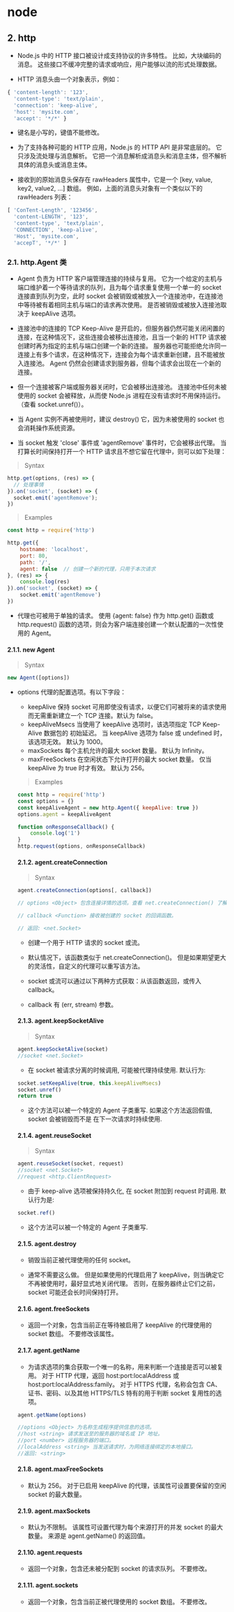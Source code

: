 # node

## 2. http

- Node.js 中的 HTTP 接口被设计成支持协议的许多特性。 比如，大块编码的消息。 这些接口不缓冲完整的请求或响应，用户能够以流的形式处理数据。

- HTTP 消息头由一个对象表示，例如：

```js
{ 'content-length': '123',
  'content-type': 'text/plain',
  'connection': 'keep-alive',
  'host': 'mysite.com',
  'accept': '*/*' }
```
- 键名是小写的，键值不能修改。

- 为了支持各种可能的 HTTP 应用，Node.js 的 HTTP API 是非常底层的。 它只涉及流处理与消息解析。 它把一个消息解析成消息头和消息主体，但不解析具体的消息头或消息主体。

- 接收到的原始消息头保存在 rawHeaders 属性中，它是一个 [key, value, key2, value2, ...] 数组。 例如，上面的消息头对象有一个类似以下的 rawHeaders 列表：

```js
[ 'ConTent-Length', '123456',
  'content-LENGTH', '123',
  'content-type', 'text/plain',
  'CONNECTION', 'keep-alive',
  'Host', 'mysite.com',
  'accepT', '*/*' ]
```

### 2.1. http.Agent 类

- Agent 负责为 HTTP 客户端管理连接的持续与复用。 它为一个给定的主机与端口维护着一个等待请求的队列，且为每个请求重复使用一个单一的 socket 连接直到队列为空，此时 socket 会被销毁或被放入一个连接池中，在连接池中等待被有着相同主机与端口的请求再次使用。 是否被销毁或被放入连接池取决于 keepAlive 选项。
  
- 连接池中的连接的 TCP Keep-Alive 是开启的，但服务器仍然可能关闭闲置的连接，在这种情况下，这些连接会被移出连接池，且当一个新的 HTTP 请求被创建时再为指定的主机与端口创建一个新的连接。 服务器也可能拒绝允许同一连接上有多个请求，在这种情况下，连接会为每个请求重新创建，且不能被放入连接池。 Agent 仍然会创建请求到服务器，但每个请求会出现在一个新的连接。
  
- 但一个连接被客户端或服务器关闭时，它会被移出连接池。 连接池中任何未被使用的 socket 会被释放，从而使 Node.js 进程在没有请求时不用保持运行。 （查看 socket.unref()）。
  
- 当 Agent 实例不再被使用时，建议 destroy() 它，因为未被使用的 socket 也会消耗操作系统资源。
  
- 当 socket 触发 'close' 事件或 'agentRemove' 事件时，它会被移出代理。 当打算长时间保持打开一个 HTTP 请求且不想它留在代理中，则可以如下处理：

> Syntax

```js
http.get(options, (res) => {
  // 处理事情
}).on('socket', (socket) => {
  socket.emit('agentRemove');
})
```

> Examples

```js
const http = require('http')

http.get({
    hostname: 'localhost',
    port: 80,
    path: '/',
    agent: false  // 创建一个新的代理，只用于本次请求
}, (res) => {
    console.log(res)
}).on('socket', (socket) => {
    socket.emit('agentRemove')
})
```

- 代理也可被用于单独的请求。 使用 {agent: false} 作为 http.get() 函数或 http.request() 函数的选项，则会为客户端连接创建一个默认配置的一次性使用的 Agent。
  

#### 2.1.1. new Agent

> Syntax

```js
new Agent([options])
```

- options <Object> 代理的配置选项。有以下字段：
    + keepAlive <boolean> 保持 socket 可用即使没有请求，以便它们可被将来的请求使用而无需重新建立一个 TCP 连接。默认为 false。
    + keepAliveMsecs <number> 当使用了 keepAlive 选项时，该选项指定 TCP Keep-Alive 数据包的 初始延迟。 当 keepAlive 选项为 false 或 undefined 时，该选项无效。 默认为 1000。
    + maxSockets <number> 每个主机允许的最大 socket 数量。 默认为 Infinity。
    + maxFreeSockets <number> 在空闲状态下允许打开的最大 socket 数量。 仅当 keepAlive 为 true 时才有效。 默认为 256。

> Examples

```js
const http = require('http')
const options = {}
const keepAliveAgent = new http.Agent({ keepAlive: true })
options.agent = keepAliveAgent

function onResponseCallback() {
    console.log('1')
}
http.request(options, onResponseCallback)
```

#### 2.1.2. agent.createConnection

> Syntax

```js
agent.createConnection(options[, callback])

// options <Object> 包含连接详情的选项。查看 net.createConnection() 了解选项的格式。

// callback <Function> 接收被创建的 socket 的回调函数。

// 返回: <net.Socket>
```

- 创建一个用于 HTTP 请求的 socket 或流。
  
- 默认情况下，该函数类似于 net.createConnection()。 但是如果期望更大的灵活性，自定义的代理可以重写该方法。
  
- socket 或流可以通过以下两种方式获取：从该函数返回，或传入 callback。
  
- callback 有 (err, stream) 参数。

#### 2.1.3. agent.keepSocketAlive

> Syntax

```js
agent.keepSocketAlive(socket)
//socket <net.Socket>
```

- 在 socket 被请求分离的时候调用, 可能被代理持续使用. 默认行为:

```js
socket.setKeepAlive(true, this.keepAliveMsecs)
socket.unref()
return true
```

- 这个方法可以被一个特定的 Agent 子类重写. 如果这个方法返回假值, socket 会被销毁而不是 在下一次请求时持续使用.


#### 2.1.4. agent.reuseSocket

> Syntax

```js
agent.reuseSocket(socket, request)
//socket <net.Socket>
//request <http.ClientRequest>
```

- 由于 keep-alive 选项被保持持久化, 在 socket 附加到 request 时调用. 默认行为是:

```js
socket.ref()
```

- 这个方法可以被一个特定的 Agent 子类重写.

#### 2.1.5. agent.destroy

- 销毁当前正被代理使用的任何 socket。
  
- 通常不需要这么做。 但是如果使用的代理启用了 keepAlive，则当确定它不再被使用时，最好显式地关闭代理。 否则，在服务器终止它们之前，socket 可能还会长时间保持打开。


#### 2.1.6. agent.freeSockets

- 返回一个对象，包含当前正在等待被启用了 keepAlive 的代理使用的 socket 数组。 不要修改该属性。

#### 2.1.7. agent.getName

- 为请求选项的集合获取一个唯一的名称，用来判断一个连接是否可以被复用。 对于 HTTP 代理，返回 host:port:localAddress 或 host:port:localAddress:family。 对于 HTTPS 代理，名称会包含 CA、证书、密码、以及其他 HTTPS/TLS 特有的用于判断 socket 复用性的选项。

> 

```js
agent.getName(options)

//options <Object> 为名称生成程序提供信息的选项。
//host <string> 请求发送至的服务器的域名或 IP 地址。
//port <number> 远程服务器的端口。
//localAddress <string> 当发送请求时，为网络连接绑定的本地接口。
//返回: <string>
```

#### 2.1.8. agent.maxFreeSockets

- 默认为 256。 对于已启用 keepAlive 的代理，该属性可设置要保留的空闲 socket 的最大数量。

#### 2.1.9. agent.maxSockets

- 默认为不限制。 该属性可设置代理为每个来源打开的并发 socket 的最大数量。 来源是 agent.getName() 的返回值。

#### 2.1.10. agent.requests

- 返回一个对象，包含还未被分配到 socket 的请求队列。 不要修改。

#### 2.1.11. agent.sockets

- 返回一个对象，包含当前正被代理使用的 socket 数组。 不要修改。